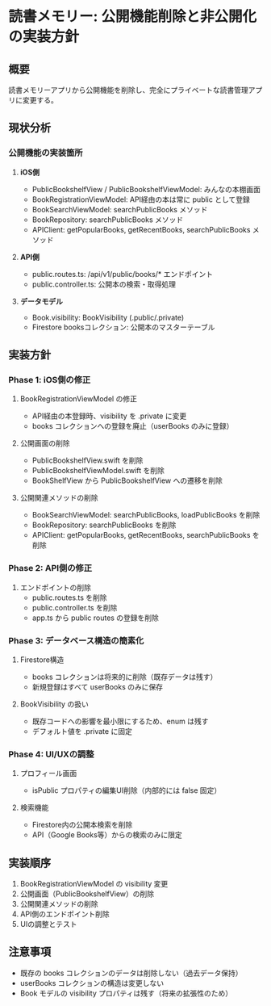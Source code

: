# 読書メモリー: 公開機能削除と非公開化の実装方針

## 概要
読書メモリーアプリから公開機能を削除し、完全にプライベートな読書管理アプリに変更する。

## 現状分析

### 公開機能の実装箇所
1. **iOS側**
   - PublicBookshelfView / PublicBookshelfViewModel: みんなの本棚画面
   - BookRegistrationViewModel: API経由の本は常に public として登録
   - BookSearchViewModel: searchPublicBooks メソッド
   - BookRepository: searchPublicBooks メソッド
   - APIClient: getPopularBooks, getRecentBooks, searchPublicBooks メソッド
   
2. **API側**
   - public.routes.ts: /api/v1/public/books/* エンドポイント
   - public.controller.ts: 公開本の検索・取得処理
   
3. **データモデル**
   - Book.visibility: BookVisibility (.public/.private)
   - Firestore booksコレクション: 公開本のマスターテーブル

## 実装方針

### Phase 1: iOS側の修正
1. BookRegistrationViewModel の修正
   - API経由の本登録時、visibility を .private に変更
   - books コレクションへの登録を廃止（userBooks のみに登録）

2. 公開画面の削除
   - PublicBookshelfView.swift を削除
   - PublicBookshelfViewModel.swift を削除
   - BookShelfView から PublicBookshelfView への遷移を削除

3. 公開関連メソッドの削除
   - BookSearchViewModel: searchPublicBooks, loadPublicBooks を削除
   - BookRepository: searchPublicBooks を削除
   - APIClient: getPopularBooks, getRecentBooks, searchPublicBooks を削除

### Phase 2: API側の修正
1. エンドポイントの削除
   - public.routes.ts を削除
   - public.controller.ts を削除
   - app.ts から public routes の登録を削除

### Phase 3: データベース構造の簡素化
1. Firestore構造
   - books コレクションは将来的に削除（既存データは残す）
   - 新規登録はすべて userBooks のみに保存

2. BookVisibility の扱い
   - 既存コードへの影響を最小限にするため、enum は残す
   - デフォルト値を .private に固定

### Phase 4: UI/UXの調整
1. プロフィール画面
   - isPublic プロパティの編集UI削除（内部的には false 固定）

2. 検索機能
   - Firestore内の公開本検索を削除
   - API（Google Books等）からの検索のみに限定

## 実装順序
1. BookRegistrationViewModel の visibility 変更
2. 公開画面（PublicBookshelfView）の削除
3. 公開関連メソッドの削除
4. API側のエンドポイント削除
5. UIの調整とテスト

## 注意事項
- 既存の books コレクションのデータは削除しない（過去データ保持）
- userBooks コレクションの構造は変更しない
- Book モデルの visibility プロパティは残す（将来の拡張性のため）